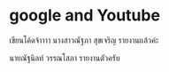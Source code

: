 # google and Youtube
เขียนโค้ดจ้าาาา
นางสาวณัฐภา สุขเจริญ รายงานเเล้วค่ะ

นายณัฐนิลท์ วรรณโสภา รายงานตัวครับ
